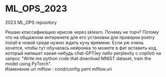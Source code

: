 # ML_OPS_2023
2023 ML_OPS repository


Решаю классификацию ирисов через sklearn. Почему не торч? Потому что на общажном интеренете для его установки для проверки poetry install в новой среде нужно ждать кучу времени. Если уж очень хочется, чтобы тут обучалась нейронка то можете в фит вставить код, который напишет какая-нибудь chat-GPT(ну либо perplexity с copilot) на запрос "Write me python code that download MNIST dataset, train the model using PyTorch".  
Изменение uri mlflow : cond/config.yaml mlflow.uri
